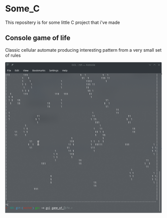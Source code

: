 # Some_C
This repositery is for some little C project that i've made

## Console game of life 

Classic cellular automate producing interesting pattern from a very small set of rules

![](GOL/gol.gif)
